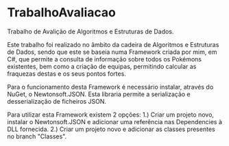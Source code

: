 # TrabalhoAvaliacao
Trabalho de Avalição de Algoritmos e Estruturas de Dados.

Este trabalho foi realizado no âmbito da cadeira de Algoritmos e Estruturas de Dados, sendo que este se baseia numa Framework criada por mim, em C#, que permite a consulta de informação sobre todos os Pokémons existentes, bem como a criação de equipas, permitindo calcular as fraquezas destas e os seus pontos fortes.

Para o funcionamento desta Framework é necessário instalar, através do NuGet, o Newtonsoft.JSON. Esta libraria permite a serialização e desserialização de ficheiros JSON.

Para utilizar esta Framework existem 2 opções:
  1.) Criar um projeto novo, instalar o Newtonsoft.JSON e adicionar uma referência nas Dependencies à DLL fornecida.
  2.) Criar um projeto novo e adicionar as classes presentes no branch "Classes".
  

